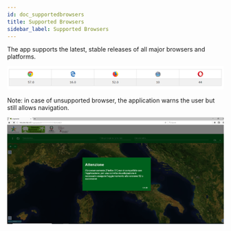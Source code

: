```yaml
---
id: doc_supportedbrowsers
title: Supported Browsers
sidebar_label: Supported Browsers
---
```


The app supports the latest, stable releases of all major browsers and platforms.

![supportedbrowsers.png](assets/supportedbrowsers.png)


Note: in case of unsupported browser, the application warns the user but still allows navigation.

![warning.png](assets/warning.png)
